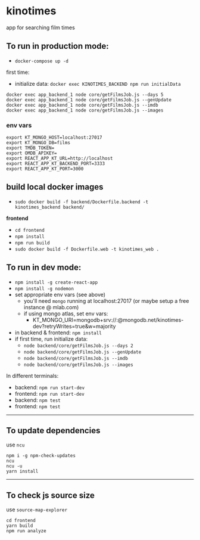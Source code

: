 # kinotimes
app for searching film times

## To run in production mode:
* `docker-compose up -d`

first time:
* initialize data: `docker exec KINOTIMES_BACKEND npm run initialData`

```
docker exec app_backend_1 node core/getFilmsJob.js --days 5
docker exec app_backend_1 node core/getFilmsJob.js --genUpdate
docker exec app_backend_1 node core/getFilmsJob.js --imdb
docker exec app_backend_1 node core/getFilmsJob.js --images
```

### env vars
```
export KT_MONGO_HOST=localhost:27017
export KT_MONGO_DB=films
export TMDB_TOKEN=
export OMDB_APIKEY=
export REACT_APP_KT_URL=http://localhost
export REACT_APP_KT_BACKEND_PORT=3333
export REACT_APP_KT_PORT=3000
```

## build local docker images
* `sudo docker build -f backend/Dockerfile.backend -t kinotimes_backend backend/`

**frontend**
* `cd frontend`
* `npm install`
* `npm run build`
* `sudo docker build -f Dockerfile.web -t kinotimes_web .`

## To run in dev mode:
* `npm install -g create-react-app`
* `npm install -g nodemon`
* set appropriate env vars (see above)
  * you'll need `mongo` running at localhost:27017 (or maybe setup a free instance @ mlab.com)
  * if using mongo atlas, set env vars:
    * KT_MONGO_URI=mongodb+srv://<dbuser>:<dbpassword>@<assigned-id>mongodb.net/kinotimes-dev?retryWrites=true&w=majority
* in backend & frontend: `npm install`
* if first time, run initialize data:
  * `node backend/core/getFilmsJob.js --days 2`
  * `node backend/core/getFilmsJob.js --genUpdate`
  * `node backend/core/getFilmsJob.js --imdb`
  * `node backend/core/getFilmsJob.js --images`

In different terminals:
* backend: `npm run start-dev`
* frontend: `npm run start-dev`
* backend: `npm test`
* frontend: `npm test`

-----
## To update dependencies
use `ncu`
```
npm i -g npm-check-updates
ncu
ncu -u
yarn install
```

-----
## To check js source size
use `source-map-explorer`
```
cd frontend
yarn build
npm run analyze
```
